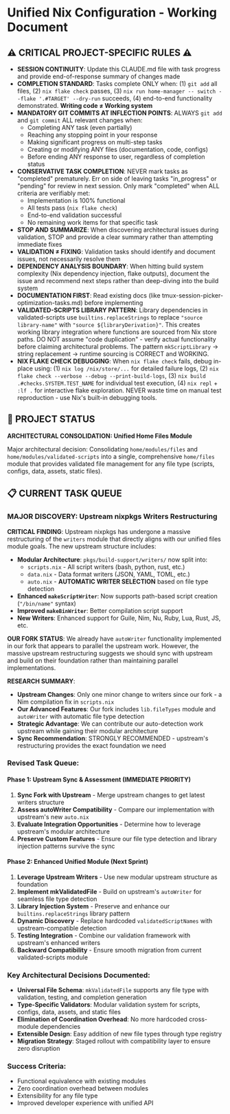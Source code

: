 # Unified Nix Configuration - Working Document

## ⚠️ CRITICAL PROJECT-SPECIFIC RULES ⚠️ 
- **SESSION CONTINUITY**: Update this CLAUDE.md file with task progress and provide end-of-response summary of changes made
- **COMPLETION STANDARD**: Tasks complete ONLY when: (1) `git add` all files, (2) `nix flake check` passes, (3) `nix run home-manager -- switch --flake '.#TARGET' --dry-run` succeeds, (4) end-to-end functionality demonstrated. **Writing code ≠ Working system**
- **MANDATORY GIT COMMITS AT INFLECTION POINTS**: ALWAYS `git add` and `git commit` ALL relevant changes when:
  - Completing ANY task (even partially)
  - Reaching any stopping point in your response
  - Making significant progress on multi-step tasks
  - Creating or modifying ANY files (documentation, code, configs)
  - Before ending ANY response to user, regardless of completion status
- **CONSERVATIVE TASK COMPLETION**: NEVER mark tasks as "completed" prematurely. Err on side of leaving tasks "in_progress" or "pending" for review in next session. Only mark "completed" when ALL criteria are verifiably met:
  - Implementation is 100% functional
  - All tests pass (`nix flake check`)
  - End-to-end validation successful
  - No remaining work items for that specific task
- **STOP AND SUMMARIZE**: When discovering architectural issues during validation, STOP and provide a clear summary rather than attempting immediate fixes
- **VALIDATION ≠ FIXING**: Validation tasks should identify and document issues, not necessarily resolve them  
- **DEPENDENCY ANALYSIS BOUNDARY**: When hitting build system complexity (Nix dependency injection, flake outputs), document the issue and recommend next steps rather than deep-diving into the build system
- **DOCUMENTATION FIRST**: Read existing docs (like tmux-session-picker-optimization-tasks.md) before implementing
- **VALIDATED-SCRIPTS LIBRARY PATTERN**: Library dependencies in validated-scripts use `builtins.replaceStrings` to replace `"source library-name"` with `"source ${libraryDerivation}"`. This creates working library integration where functions are sourced from Nix store paths. DO NOT assume "code duplication" - verify actual functionality before claiming architectural problems. The pattern `mkScriptLibrary` → string replacement → runtime sourcing is CORRECT and WORKING.
- **NIX FLAKE CHECK DEBUGGING**: When `nix flake check` fails, debug in-place using: (1) `nix log /nix/store/...` for detailed failure logs, (2) `nix flake check --verbose --debug --print-build-logs`, (3) `nix build .#checks.SYSTEM.TEST_NAME` for individual test execution, (4) `nix repl` + `:lf .` for interactive flake exploration. NEVER waste time on manual test reproduction - use Nix's built-in debugging tools.

## 🤖 PROJECT STATUS

**ARCHITECTURAL CONSOLIDATION: Unified Home Files Module**

Major architectural decision: Consolidating `home/modules/files` and `home/modules/validated-scripts` into a single, comprehensive `home/files` module that provides validated file management for any file type (scripts, configs, data, assets, static files).

## 📋 CURRENT TASK QUEUE

### MAJOR DISCOVERY: Upstream nixpkgs Writers Restructuring

**CRITICAL FINDING**: Upstream nixpkgs has undergone a massive restructuring of the `writers` module that directly aligns with our unified files module goals. The new upstream structure includes:

- **Modular Architecture**: `pkgs/build-support/writers/` now split into:
  - `scripts.nix` - All script writers (bash, python, rust, etc.)
  - `data.nix` - Data format writers (JSON, YAML, TOML, etc.) 
  - `auto.nix` - **AUTOMATIC WRITER SELECTION** based on file type detection
- **Enhanced `makeScriptWriter`**: Now supports path-based script creation (`"/bin/name"` syntax)
- **Improved `makeBinWriter`**: Better compilation script support
- **New Writers**: Enhanced support for Guile, Nim, Nu, Ruby, Lua, Rust, JS, etc.

**OUR FORK STATUS**: We already have `autoWriter` functionality implemented in our fork that appears to parallel the upstream work. However, the massive upstream restructuring suggests we should sync with upstream and build on their foundation rather than maintaining parallel implementations.

**RESEARCH SUMMARY**: 
- **Upstream Changes**: Only one minor change to writers since our fork - a Nim compilation fix in `scripts.nix`
- **Our Advanced Features**: Our fork includes `lib.fileTypes` module and `autoWriter` with automatic file type detection
- **Strategic Advantage**: We can contribute our auto-detection work upstream while gaining their modular architecture
- **Sync Recommendation**: STRONGLY RECOMMENDED - upstream's restructuring provides the exact foundation we need

### Revised Task Queue: 

#### Phase 1: Upstream Sync & Assessment (IMMEDIATE PRIORITY)
1. **Sync Fork with Upstream** - Merge upstream changes to get latest writers structure
2. **Assess autoWriter Compatibility** - Compare our implementation with upstream's new `auto.nix`
3. **Evaluate Integration Opportunities** - Determine how to leverage upstream's modular architecture
4. **Preserve Custom Features** - Ensure our file type detection and library injection patterns survive the sync

#### Phase 2: Enhanced Unified Module (Next Sprint)  
1. **Leverage Upstream Writers** - Use new modular upstream structure as foundation
2. **Implement mkValidatedFile** - Build on upstream's `autoWriter` for seamless file type detection
3. **Library Injection System** - Preserve and enhance our `builtins.replaceStrings` library pattern
4. **Dynamic Discovery** - Replace hardcoded `validatedScriptNames` with upstream-compatible detection
5. **Testing Integration** - Combine our validation framework with upstream's enhanced writers
6. **Backward Compatibility** - Ensure smooth migration from current validated-scripts module

### Key Architectural Decisions Documented:
- **Universal File Schema**: `mkValidatedFile` supports any file type with validation, testing, and completion generation
- **Type-Specific Validators**: Modular validation system for scripts, configs, data, assets, and static files  
- **Elimination of Coordination Overhead**: No more hardcoded cross-module dependencies
- **Extensible Design**: Easy addition of new file types through type registry
- **Migration Strategy**: Staged rollout with compatibility layer to ensure zero disruption

### Success Criteria:
- Functional equivalence with existing modules
- Zero coordination overhead between modules
- Extensibility for any file type
- Improved developer experience with unified API